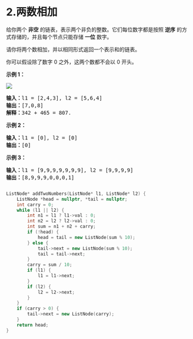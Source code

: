 # 2.两数相加


给你两个 **非空** 的链表，表示两个非负的整数。它们每位数字都是按照 **逆序** 的方式存储的，并且每个节点只能存储 **一位** 数字。

请你将两个数相加，并以相同形式返回一个表示和的链表。

你可以假设除了数字 0 之外，这两个数都不会以 0 开头。



**示例 1：**

![](https://assets.leetcode-cn.com/aliyun-lc-upload/uploads/2021/01/02/addtwonumber1.jpg)

<pre><strong>输入：</strong>l1 = [2,4,3], l2 = [5,6,4]
<strong>输出：</strong>[7,0,8]
<strong>解释：</strong>342 + 465 = 807.</pre>


**示例 2：**

<pre><strong>输入：</strong>l1 = [0], l2 = [0]
<strong>输出：</strong>[0]
</pre>

**示例 3：**

<pre><strong>输入：</strong>l1 = [9,9,9,9,9,9,9], l2 = [9,9,9,9]
<strong>输出：</strong>[8,9,9,9,0,0,0,1]</pre>



```cpp

ListNode* addTwoNumbers(ListNode* l1, ListNode* l2) {
    ListNode *head = nullptr, *tail = nullptr;
    int carry = 0;
    while (l1 || l2) {
        int n1 = l1 ? l1->val : 0;
        int n2 = l2 ? l2->val : 0;
        int sum = n1 + n2 + carry;
        if (!head) {
            head = tail = new ListNode(sum % 10);
        } else {
            tail->next = new ListNode(sum % 10);
            tail = tail->next;
        }
        carry = sum / 10;
        if (l1) {
            l1 = l1->next;
        }
        if (l2) {
            l2 = l2->next;
        }
    }
    if (carry > 0) {
        tail->next = new ListNode(carry);
    }
    return head;
}
```
